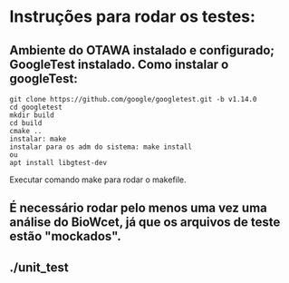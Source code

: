 Instruções para rodar os testes:
===========
Ambiente do OTAWA instalado e configurado;
GoogleTest instalado.
Como instalar o googleTest:
---------------------------------------------------
    git clone https://github.com/google/googletest.git -b v1.14.0
    cd googletest
    mkdir build
    cd build
    cmake ..
    instalar: make
    instalar para os adm do sistema: make install
    ou
    apt install libgtest-dev
Executar comando make para rodar o makefile.

É necessário rodar pelo menos uma vez uma análise do BioWcet, já que os arquivos de teste estão "mockados".
---------------------------------------------------

./unit_test
---------------------------------------------------